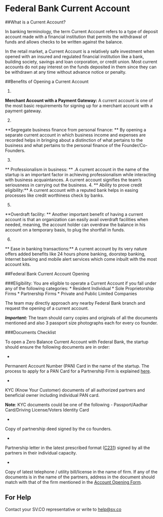 # Federal Bank Current Account

##What is a Current Account?

In banking terminology, the term Current Account refers to a type of deposit account made with a financial institution that permits the withdrawal of funds and allows checks to be written against the balance.

In the retail market, a Current Account is a relatively safe investment when opened with an insured and regulated financial institution like a bank, building society, savings and loan corporation, or credit union. Most current accounts do not pay interest on the funds deposited in them since they can be withdrawn at any time without advance notice or penalty.

##Benefits of Opening a Current Account

1. 
**Merchant Account with a Payment Gateway:**
A current account is one of the most basic requirements for signing up for a merchant account with a payment gateway.

2. 
**Segregate business finance from personal finance: **
By opening a separate current account in which business income and expenses are recorded helps in bringing about a distinction of what pertains to the business and what pertains to the personal finance of the Founder/Co-Founders. 

3. 
** Professionalism in business: **
.A current account in the name of the startup is an important factor in achieving professionalism while interacting with business acquaintances. A current account signifies the team’s seriousness in carrying out the business.
4. 
** Ability to prove credit eligibility:** 
A current account with a reputed bank helps in easing processes like credit worthiness check by banks. 

5. 
**Overdraft facility: **
Another important benefit of having a current account is that an organization can easily avail overdraft facilities when needed, meaning, the account holder can overdraw the balance in his account on a temporary basis, to plug the shortfall in funds. 

6. 
** Ease in banking transactions:** 
A current account by its very nature offers added benefits like 24 hours phone banking, doorstep banking, Internet banking and mobile alert services which come inbuilt with the most account kits. 

##Federal Bank Current Account Opening

 
###Eligibility: 
You are eligible to operate a Current Account if you fall under any of the following categories:
* 
Resident Individual
* 
Sole Proprietorship Firms
* 
Partnership Firms
* 
Private and Public Limited Companies



The team may directly approach any nearby Federal Bank branch and request the opening of a current account. 

***Important:*** The team should carry copies and originals of all the documents mentioned and also 3 passport size photographs each for every co founder.

###Documents Checklist

To open a Zero Balance Current Account with Federal Bank, the startup should ensure the following documents are in order:

* 
Permanent Account Number (PAN) Card in the name of the startup. The process to apply for a PAN Card for a Partnership Firm is explained 
 [here](http://goo.gl/vUXLpx).
 
* 
KYC (Know Your Customer) documents of all authorized partners and beneficial owner including individual PAN card. 

 **Note**: KYC documents could be one of the following - Passport/Aadhar Card/Driving License/Voters Identity Card
 
* 
Copy of partnership deed signed by the co founders. 
 
* 
Partnership letter in the latest prescribed format ([C231](https://goo.gl/SMBi6i))  signed by all the partners in their individual capacity. 
 
* 
Copy of latest telephone / utility bill/license in the name of firm. If any of the documents is in the name of the partners, address in the document should match with that of the firm mentioned in the  [Account Opening Form](https://goo.gl/ODLKbW).

## For Help

Contact your SV.CO representative or write to help@sv.co

